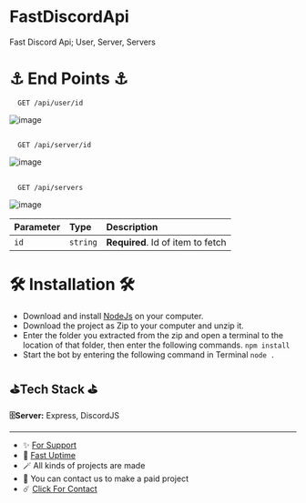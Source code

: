 # FastDiscordApi
Fast Discord Api; User, Server, Servers

# ⚓ End Points ⚓

```http
  GET /api/user/id
```
![image](https://github.com/egehan0250/FastDiscordApi/assets/79449566/f7742d48-6200-41d7-aeb9-0e9db009de6c)


##
```http
  GET /api/server/id
```
![image](https://github.com/egehan0250/FastDiscordApi/assets/79449566/d54d84f5-e3f6-473a-bfde-c35bc437c692)


##
```http
  GET /api/servers
```
![image](https://github.com/egehan0250/FastDiscordApi/assets/79449566/8b9651a0-ef4c-4280-9192-cd7f2c4096f6)


| Parameter | Type     | Description                       |
| :-------- | :------- | :-------------------------------- |
| `id`      | `string` | **Required**. Id of item to fetch |


# 🛠️ Installation 🛠️

- Download and install [NodeJs](https://nodejs.org/en/download) on your computer.
- Download the project as Zip to your computer and unzip it.
- Enter the folder you extracted from the zip and open a terminal to the location of that folder, then enter the following commands.
`npm install`
- Start the bot by entering the following command in Terminal
`node .`

## ⛳Tech Stack ⛳

**🗄️Server:** Express, DiscordJS




---
- ✨ [For Support](https://github.com/sponsors/egehan0250) <br>
- 🏓 [Fast Uptime](https://fastuptime.com/)<br>
- 🪄 All kinds of projects are made <br>
- 🧨 You can contact us to make a paid project<br>
- ☄️ [Click For Contact](mailto:egehankontas55@gmail.com)<br>
